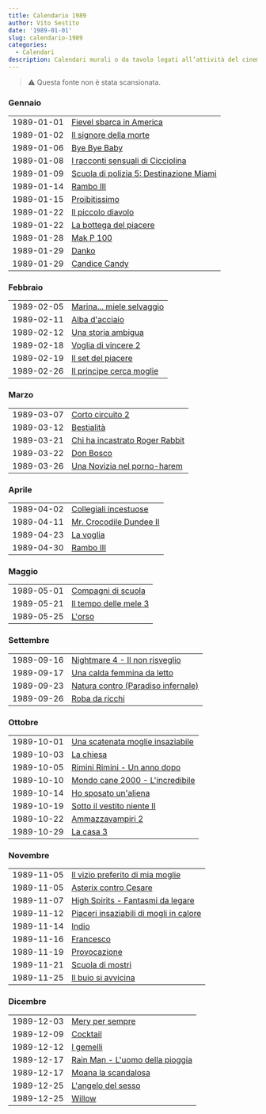 ```yaml
---
title: Calendario 1989
author: Vito Sestito
date: '1989-01-01'
slug: calendario-1989
categories:
  - Calendari
description: Calendari murali o da tavolo legati all’attività del cinema. Indicano la data di proiezione e il titolo dei film, insieme agli incassi registrati.
---
```



> ⚠️ Questa fonte non è stata scansionata.





### Gennaio


|           |                                        |
|:----------|:---------------------------------------|
|1989-01-01 |[Fievel sbarca in America](https://www.imdb.com/title/tt0090633/)|
|1989-01-02 |[Il signore della morte](https://www.imdb.com/title/tt0082495/)|
|1989-01-06 |[Bye Bye Baby](https://www.imdb.com/title/tt0094820/)|
|1989-01-08 |[I racconti sensuali di Cicciolina](https://www.imdb.com/title/tt0197793/)|
|1989-01-09 |[Scuola di polizia 5: Destinazione Miami](https://www.imdb.com/title/tt0095882/)|
|1989-01-14 |[Rambo III](https://www.imdb.com/title/tt0095956/)|
|1989-01-15 |[Proibitissimo](https://www.imdb.com/title/tt0126581/)|
|1989-01-22 |[Il piccolo diavolo](https://www.imdb.com/title/tt0095869/)|
|1989-01-22 |[La bottega del piacere](https://www.imdb.com/title/tt0158512/)|
|1989-01-28 |[Mak P 100](https://www.imdb.com/title/tt0162460/)|
|1989-01-29 |[Danko](https://www.imdb.com/title/tt0095963/)|
|1989-01-29 |[Candice Candy](https://www.imdb.com/title/tt0134436/)|

### Febbraio


|           |                          |
|:----------|:-------------------------|
|1989-02-05 |[Marina... miele selvaggio](https://www.imdb.com/title/tt0390236/)|
|1989-02-11 |[Alba d'acciaio](https://www.imdb.com/title/tt0094033/)|
|1989-02-12 |[Una storia ambigua](https://www.imdb.com/title/tt0147550/)|
|1989-02-18 |[Voglia di vincere 2](https://www.imdb.com/title/tt0094118/)|
|1989-02-19 |[Il set del piacere](https://www.imdb.com/title/tt0213235/)|
|1989-02-26 |[Il principe cerca moglie](https://www.imdb.com/title/tt0094898/)|

### Marzo


|           |                               |
|:----------|:------------------------------|
|1989-03-07 |[Corto circuito 2](https://www.imdb.com/title/tt0096101/)|
|1989-03-12 |[Bestialità](https://www.imdb.com/title/tt0074201/)|
|1989-03-21 |[Chi ha incastrato Roger Rabbit](https://www.imdb.com/title/tt0096438/)|
|1989-03-22 |[Don Bosco](https://www.imdb.com/title/tt0095051/)|
|1989-03-26 |[Una Novizia nel porno-harem](https://www.imdb.com/title/tt34624317/)|

### Aprile


|           |                        |
|:----------|:-----------------------|
|1989-04-02 |[Collegiali incestuose](https://www.imdb.com/title/tt0090026/)|
|1989-04-11 |[Mr. Crocodile Dundee II](https://www.imdb.com/title/tt0092493/)|
|1989-04-23 |[La voglia](https://www.imdb.com/title/tt0126719/)|
|1989-04-30 |[Rambo III](https://www.imdb.com/title/tt0095956/)|

### Maggio


|           |                      |
|:----------|:---------------------|
|1989-05-01 |[Compagni di scuola](https://www.imdb.com/title/tt0094901/)|
|1989-05-21 |[Il tempo delle mele 3](https://www.imdb.com/title/tt0096523/)|
|1989-05-25 |[L'orso](https://www.imdb.com/title/tt0095800/)|

### Settembre


|           |                                   |
|:----------|:----------------------------------|
|1989-09-16 |[Nightmare 4 - Il non risveglio](https://www.imdb.com/title/tt0095742/)|
|1989-09-17 |[Una calda femmina da letto](https://www.imdb.com/title/tt0180502/)|
|1989-09-23 |[Natura contro (Paradiso infernale)](https://www.imdb.com/title/tt0161849/)|
|1989-09-26 |[Roba da ricchi](https://www.imdb.com/title/tt0093869/)|

### Ottobre


|           |                                 |
|:----------|:--------------------------------|
|1989-10-01 |[Una scatenata moglie insaziabile](https://www.imdb.com/title/tt7705824/)|
|1989-10-03 |[La chiesa](https://www.imdb.com/title/tt0094860/)|
|1989-10-05 |[Rimini Rimini - Un anno dopo](https://www.imdb.com/title/tt0200030/)|
|1989-10-10 |[Mondo cane 2000 - L'incredibile](https://www.imdb.com/title/tt0140385/)|
|1989-10-14 |[Ho sposato un'aliena](https://www.imdb.com/title/tt0095687/)|
|1989-10-19 |[Sotto il vestito niente II](https://www.imdb.com/title/tt0096144/)|
|1989-10-22 |[Ammazzavampiri 2](https://www.imdb.com/title/tt0097390/)|
|1989-10-29 |[La casa 3](https://www.imdb.com/title/tt0093090/)|

### Novembre


|           |                                       |
|:----------|:--------------------------------------|
|1989-11-05 |[Il vizio preferito di mia moglie](https://www.imdb.com/title/tt0126718/)|
|1989-11-05 |[Asterix contro Cesare](https://www.imdb.com/title/tt0088748/)|
|1989-11-07 |[High Spirits - Fantasmi da legare](https://www.imdb.com/title/tt0095304/)|
|1989-11-12 |[Piaceri insaziabili di mogli in calore](https://www.imdb.com/title/tt0095526/)|
|1989-11-14 |[Indio](https://www.imdb.com/title/tt0099843/)|
|1989-11-16 |[Francesco](https://www.imdb.com/title/tt0097383/)|
|1989-11-19 |[Provocazione](https://www.imdb.com/title/tt0095920/)|
|1989-11-21 |[Scuola di mostri](https://www.imdb.com/title/tt0093560/)|
|1989-11-25 |[Il buio si avvicina](https://www.imdb.com/title/tt0093605/)|

### Dicembre


|           |                                |
|:----------|:-------------------------------|
|1989-12-03 |[Mery per sempre](https://www.imdb.com/title/tt0097870/)|
|1989-12-09 |[Cocktail](https://www.imdb.com/title/tt0094889/)|
|1989-12-12 |[I gemelli](https://www.imdb.com/title/tt0096320/)|
|1989-12-17 |[Rain Man - L'uomo della pioggia](https://www.imdb.com/title/tt0095953/)|
|1989-12-17 |[Moana la scandalosa](https://www.imdb.com/title/tt0393489/)|
|1989-12-25 |[L'angelo del sesso](https://www.imdb.com/title/tt0124730/)|
|1989-12-25 |[Willow](https://www.imdb.com/title/tt0096446/)|


